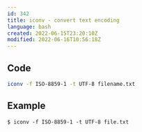 ```yaml
---
id: 342
title: iconv - convert text encoding
language: bash
created: 2022-06-15T23:20:10Z
modified: 2022-06-16T10:56:18Z
---
```


## Code

```bash
iconv -f ISO-8859-1 -t UTF-8 filename.txt
```

## Example

```
$ iconv -f ISO-8859-1 -t UTF-8 file.txt 
```

<!-- end -->

